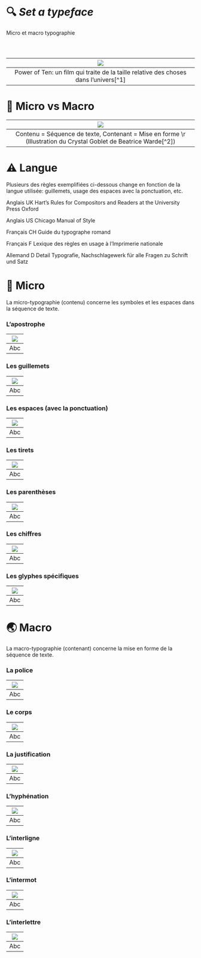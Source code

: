 # 🔍 *Set a typeface*
  Micro et macro typographie

  
### &nbsp;

|![](links/Eames_Power_of_Ten.gif) |
|:---:|
| Power of Ten: un film qui traite de la taille relative des choses dans l’univers[^1]           |

# 🥂 Micro vs Macro

|![](links/Eames_Power_of_Ten.gif) |
|:---:|
| Contenu = Séquence de texte, Contenant = Mise en forme \r (Illustration du Crystal Goblet de Beatrice Warde[^2])           |

# ⚠️ Langue

Plusieurs des règles exemplifiées ci-dessous change en fonction de la langue utilisée: guillemets, usage des espaces avec la ponctuation, etc.

Anglais UK
Hart’s Rules for Compositors and Readers at the University Press Oxford

Anglais US
Chicago Manual of Style

Français CH
Guide du typographe romand

Français F
Lexique des règles en usage à l’Imprimerie nationale

Allemand D
Detail Typografie, Nachschlagewerk für alle Fragen zu Schrift und Satz

# 🦠 Micro

La micro-typographie (contenu) concerne les symboles et les espaces dans la séquence de texte.

###  L’apostrophe

|![](links/Typo_Semiotic_v2_script.gif) |
|:---:|
| Abc          |

###  Les guillemets

|![](links/Typo_Semiotic_v2_script.gif) |
|:---:|
| Abc          |

###  Les espaces (avec la ponctuation)

|![](links/Typo_Semiotic_v2_script.gif) |
|:---:|
| Abc          |

###  Les tirets

|![](links/Typo_Semiotic_v2_script.gif) |
|:---:|
| Abc          |

###  Les parenthèses

|![](links/Typo_Semiotic_v2_script.gif) |
|:---:|
| Abc          |

###  Les chiffres

|![](links/Typo_Semiotic_v2_script.gif) |
|:---:|
| Abc          |

###  Les glyphes spécifiques

|![](links/Typo_Semiotic_v2_script.gif) |
|:---:|
| Abc          |


# 🌏 Macro

La macro-typographie (contenant) concerne la mise en forme de la séquence de texte.

###  La police

|![](links/Typo_Semiotic_v2_script.gif) |
|:---:|
| Abc          |

###  Le corps

|![](links/Typo_Semiotic_v2_script.gif) |
|:---:|
| Abc          |

###  La justification

|![](links/Typo_Semiotic_v2_script.gif) |
|:---:|
| Abc          |

###  L’hyphénation

|![](links/Typo_Semiotic_v2_script.gif) |
|:---:|
| Abc          |

###  L’interligne

|![](links/Typo_Semiotic_v2_script.gif) |
|:---:|
| Abc          |

###  L’intermot

|![](links/Typo_Semiotic_v2_script.gif) |
|:---:|
| Abc          |

###  L’interlettre

|![](links/Typo_Semiotic_v2_script.gif) |
|:---:|
| Abc          |